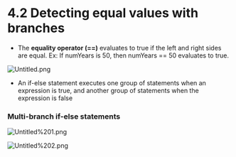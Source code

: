 # 4.2 Detecting equal values with branches

- The **equality operator (==)** evaluates to true if the left and right sides are equal. Ex: If numYears is 50, then numYears == 50 evaluates to true.

![Untitled.png](4.2.png)

- An if-else statement executes one group of statements when an expression is true, and another group of statements when the expression is false

### Multi-branch if-else statements

![Untitled%201.png](4.2.1.png)

![Untitled%202.png](4.2.2.png)